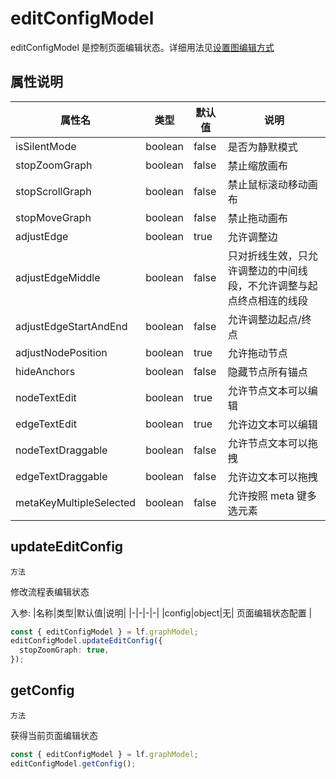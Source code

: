 # editConfigModel

editConfigModel 是控制页面编辑状态。详细用法见[设置图编辑方式](en/guide/basic/silent-mode)

## 属性说明

| 属性名                  | 类型    | 默认值 | 说明                                                                 |
| ----------------------- | ------- | ------ | -------------------------------------------------------------------- |
| isSilentMode            | boolean | false  | 是否为静默模式                                                       |
| stopZoomGraph           | boolean | false  | 禁止缩放画布                                                         |
| stopScrollGraph         | boolean | false  | 禁止鼠标滚动移动画布                                                 |
| stopMoveGraph           | boolean | false  | 禁止拖动画布                                                         |
| adjustEdge              | boolean | true   | 允许调整边                                                           |
| adjustEdgeMiddle        | boolean | false  | 只对折线生效，只允许调整边的中间线段，不允许调整与起点终点相连的线段 |
| adjustEdgeStartAndEnd   | boolean | false  | 允许调整边起点/终点                                                  |
| adjustNodePosition      | boolean | true   | 允许拖动节点                                                         |
| hideAnchors             | boolean | false  | 隐藏节点所有锚点                                                     |
| nodeTextEdit            | boolean | true   | 允许节点文本可以编辑                                                 |
| edgeTextEdit            | boolean | true   | 允许边文本可以编辑                                                   |
| nodeTextDraggable       | boolean | false  | 允许节点文本可以拖拽                                                 |
| edgeTextDraggable       | boolean | false  | 允许边文本可以拖拽                                                   |
| metaKeyMultipleSelected | boolean | false  | 允许按照 meta 键多选元素                                             |

## updateEditConfig

`方法`

修改流程表编辑状态

入参:
|名称|类型|默认值|说明|
|-|-|-|-|
|config|object|无| 页面编辑状态配置 |

```ts
const { editConfigModel } = lf.graphModel;
editConfigModel.updateEditConfig({
  stopZoomGraph: true,
});
```

## getConfig

`方法`

获得当前页面编辑状态

```ts
const { editConfigModel } = lf.graphModel;
editConfigModel.getConfig();
```
